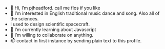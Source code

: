 - 👋 Hi, I’m pjheadford. call me flos if you like
- 👀 I’m interested in English traditional music dance and song. Also all of the sciences.
- I used to design scientific spacecraft.
- 🌱 I’m currently learning about Javascript
- 💞️ I’m willing to collaborate on anything.
- 📫 contact in first instance by sending plain text to this profile.

<!---
pjheadford/pjheadford is a ✨ special ✨ repository because its `README.md` (this file) appears on your GitHub profile.
You can click the Preview link to take a look at your changes.
--->
